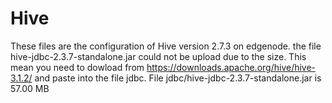 # Hive
These files are the configuration of Hive version 2.7.3 on edgenode. 
the file hive-jdbc-2.3.7-standalone.jar could not be upload due to the size. This mean you need to dowload from 
https://downloads.apache.org/hive/hive-3.1.2/ and paste into the file jdbc.
File jdbc/hive-jdbc-2.3.7-standalone.jar is 57.00 MB
